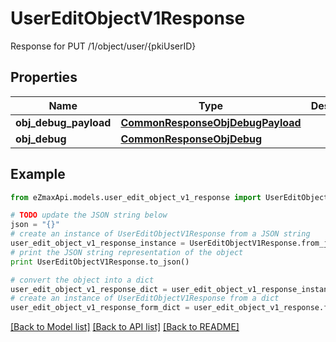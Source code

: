# UserEditObjectV1Response

Response for PUT /1/object/user/{pkiUserID}

## Properties

Name | Type | Description | Notes
------------ | ------------- | ------------- | -------------
**obj_debug_payload** | [**CommonResponseObjDebugPayload**](CommonResponseObjDebugPayload.md) |  | 
**obj_debug** | [**CommonResponseObjDebug**](CommonResponseObjDebug.md) |  | [optional] 

## Example

```python
from eZmaxApi.models.user_edit_object_v1_response import UserEditObjectV1Response

# TODO update the JSON string below
json = "{}"
# create an instance of UserEditObjectV1Response from a JSON string
user_edit_object_v1_response_instance = UserEditObjectV1Response.from_json(json)
# print the JSON string representation of the object
print UserEditObjectV1Response.to_json()

# convert the object into a dict
user_edit_object_v1_response_dict = user_edit_object_v1_response_instance.to_dict()
# create an instance of UserEditObjectV1Response from a dict
user_edit_object_v1_response_form_dict = user_edit_object_v1_response.from_dict(user_edit_object_v1_response_dict)
```
[[Back to Model list]](../README.md#documentation-for-models) [[Back to API list]](../README.md#documentation-for-api-endpoints) [[Back to README]](../README.md)


